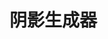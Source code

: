 <script setup>
import BoxShadow from './components/BoxShadow.vue'
</script>

# 阴影生成器

<BoxShadow />
